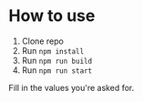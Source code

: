 # How to use

1. Clone repo
2. Run `npm install`
3. Run `npm run build`
4. Run `npm run start`

Fill in the values you're asked for.